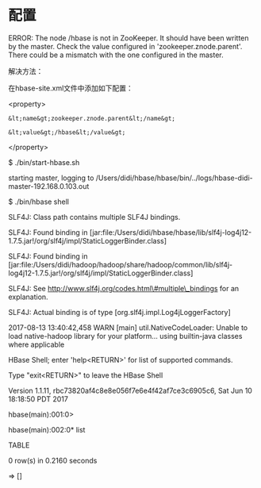 # 配置



ERROR: The node /hbase is not in ZooKeeper. It should have been written by the master. Check the value configured in 'zookeeper.znode.parent'. There could be a mismatch with the one configured in the master.  

解决方法：

在hbase-site.xml文件中添加如下配置：

&lt;property&gt;  

    &lt;name&gt;zookeeper.znode.parent&lt;/name&gt;  

    &lt;value&gt;/hbase&lt;/value&gt;  

&lt;/property&gt;  

$ ./bin/start-hbase.sh

starting master, logging to /Users/didi/hbase/hbase/bin/../logs/hbase-didi-master-192.168.0.103.out

$ ./bin/hbase shell

SLF4J: Class path contains multiple SLF4J bindings.

SLF4J: Found binding in \[jar:file:/Users/didi/hbase/hbase/lib/slf4j-log4j12-1.7.5.jar!/org/slf4j/impl/StaticLoggerBinder.class\]

SLF4J: Found binding in \[jar:file:/Users/didi/hadoop/hadoop/share/hadoop/common/lib/slf4j-log4j12-1.7.5.jar!/org/slf4j/impl/StaticLoggerBinder.class\]

SLF4J: See http://www.slf4j.org/codes.html\#multiple\_bindings for an explanation.

SLF4J: Actual binding is of type \[org.slf4j.impl.Log4jLoggerFactory\]

2017-08-13 13:40:42,458 WARN  \[main\] util.NativeCodeLoader: Unable to load native-hadoop library for your platform... using builtin-java classes where applicable

HBase Shell; enter 'help&lt;RETURN&gt;' for list of supported commands.

Type "exit&lt;RETURN&gt;" to leave the HBase Shell

Version 1.1.11, rbc73820af4c8e8e056f7e6e4f42af7ce3c6905c6, Sat Jun 10 18:18:50 PDT 2017



hbase\(main\):001:0&gt;

hbase\(main\):002:0\* list

TABLE

0 row\(s\) in 0.2160 seconds



=&gt; \[\]



